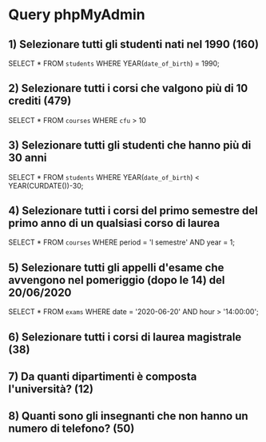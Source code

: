 # Query phpMyAdmin

## 1) Selezionare tutti gli studenti nati nel 1990 (160)
SELECT * 
FROM `students` 
WHERE YEAR(`date_of_birth`) = 1990;


## 2) Selezionare tutti i corsi che valgono più di 10 crediti (479)
SELECT *
FROM `courses`
WHERE `cfu` > 10

## 3) Selezionare tutti gli studenti che hanno più di 30 anni
SELECT *
FROM `students`
WHERE YEAR(`date_of_birth`) < YEAR(CURDATE())-30;

## 4) Selezionare tutti i corsi del primo semestre del primo anno di un qualsiasi corso di laurea
SELECT *
FROM `courses`
WHERE period = 'I semestre'
AND year = 1;

## 5) Selezionare tutti gli appelli d'esame che avvengono nel pomeriggio (dopo le 14) del 20/06/2020
SELECT *
FROM `exams`
WHERE date = '2020-06-20'
AND hour > '14:00:00';

## 6) Selezionare tutti i corsi di laurea magistrale (38)

## 7) Da quanti dipartimenti è composta l'università? (12)

## 8) Quanti sono gli insegnanti che non hanno un numero di telefono? (50)

